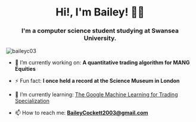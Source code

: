 <h1 align="center">Hi!, I'm Bailey! 👋👋</h1>
<h3 align="center">I'm a computer science student studying at Swansea University.</h3>

<p align="left"> <img src="https://komarev.com/ghpvc/?username=baileyc03&label=Profile%20views&color=0e75b6&style=flat" alt="baileyc03" /> </p>

- 🔭 I’m currently working on: **A quantitative trading algorithm for MANG Equities**

- ⚡ Fun fact: **I once held a record at the Science Museum in London**

- 🌱 I’m currently learning: [The Google Machine Learning for Trading Specialization](https://www.coursera.org/specializations/machine-learning-trading)

- 📫 How to reach me: **BaileyCockett2003@gmail.com**

